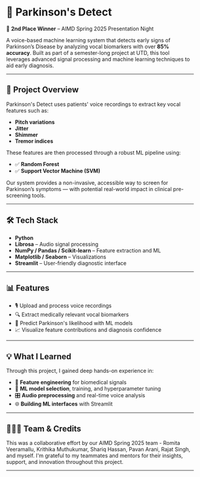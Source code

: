 # 🧠 Parkinson's Detect

🎉 **2nd Place Winner** – AIMD Spring 2025 Presentation Night

A voice-based machine learning system that detects early signs of Parkinson’s Disease by analyzing vocal biomarkers with over **85% accuracy**. Built as part of a semester-long project at UTD, this tool leverages advanced signal processing and machine learning techniques to aid early diagnosis.

---

## 🚀 Project Overview

Parkinson's Detect uses patients' voice recordings to extract key vocal features such as:
- **Pitch variations**
- **Jitter**
- **Shimmer**
- **Tremor indices**

These features are then processed through a robust ML pipeline using:
- ✅ **Random Forest**
- ✅ **Support Vector Machine (SVM)**

Our system provides a non-invasive, accessible way to screen for Parkinson’s symptoms — with potential real-world impact in clinical pre-screening tools.

---

## 🛠️ Tech Stack

- **Python**
- **Librosa** – Audio signal processing
- **NumPy / Pandas / Scikit-learn** – Feature extraction and ML
- **Matplotlib / Seaborn** – Visualizations
- **Streamlit** – User-friendly diagnostic interface

---

## 📊 Features

- 🎙️ Upload and process voice recordings
- 🔍 Extract medically relevant vocal biomarkers
- 🤖 Predict Parkinson's likelihood with ML models
- 📈 Visualize feature contributions and diagnosis confidence

---

## 💡 What I Learned

Through this project, I gained deep hands-on experience in:

- 🧪 **Feature engineering** for biomedical signals
- 🧠 **ML model selection**, training, and hyperparameter tuning
- 🎛️ **Audio preprocessing** and real-time voice analysis
- 🌐 **Building ML interfaces** with Streamlit

---

## 🧑‍🤝‍🧑 Team & Credits

This was a collaborative effort by our AIMD Spring 2025 team - Romita Veeramallu, Krithika Muthukumar, Shariq Hassan, Pavan Arani, Rajat Singh, and myself. I'm grateful to my teammates and mentors for their insights, support, and innovation throughout this project.

---
